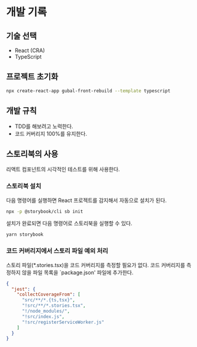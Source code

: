 # 개발 기록

## 기술 선택

- React (CRA)
- TypeScript

## 프로젝트 초기화

```bash
npx create-react-app gubal-front-rebuild --template typescript
```

## 개발 규칙

- TDD를 해보려고 노력한다.
- 코드 커버리지 100%를 유지한다.

## 스토리북의 사용

리액트 컴포넌트의 시각적인 테스트를 위해 사용한다.

### 스토리북 설치

다음 명령어를 실행하면 React 프로젝트를 감지해서 자동으로 설치가 된다.

```bash
npx -p @storybook/cli sb init
```

설치가 완료되면 다음 명령어로 스토리북을 실행할 수 있다.

```bash
yarn storybook
```

### 코드 커버리지에서 스토리 파일 예외 처리

스토리 파일(\*.stories.tsx)을 코드 커버리지를 측정할 필요가 없다. 코드 커버리지를 측정하지 않을 파일 목록을 `package.json' 파일에 추가한다.

```json
{
  "jest": {
    "collectCoverageFrom": [
      "src/**/*.{ts,tsx}",
      "!src/**/*.stories.tsx",
      "!/node_modules/",
      "!src/index.js",
      "!src/registerServiceWorker.js"
    ]
  }
}
```
